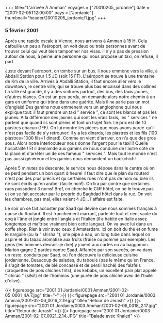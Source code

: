 +++
title="L'arrivée À Amman"
voyages = ["20010205_jordanie"]
date = "2001-02-05T12:00:00"
pays = ["Jordanie"]
thumbnail="header/20010205_jordanie/1.jpg"
+++
### 5 février 2001

Après une rapide escale à Vienne, nous arrivons à <span class="place">Amman</span> à
15 H. Cela cafouille un peu a l'aéroport, on voit deux ou
trois personnes avant de trouver celui qui veut bien tamponner
nos visas. Il n'y a pas de pression autour de nous, à peine
une personne qui nous propose un taxi, on refuse, il part.


Juste devant l'aéroport, on tombe sur un bus, il nous emmène
vers la ville, à Abdalli Station pour 1.5 JD (soit 15 FF).
L'aéroport se trouve à une trentaine de Km de la ville. Arrivés
à Abdalli Station, il faut encore aller vers le downtown,
le centre ville, qui se trouve plus bas encaissé dans des
collines. La ville est grande, il y a des voitures partout,
des bus, des taxis jaunes, d'autres blancs. On est un peu
perdu, on demande alors notre chemin à un gars en uniforme
qui trône dans une guérite. Mais il ne parle pas un mot d'anglais!
Des gamins nous emmènent vers un anglophone qui nous explique
tout: il faut prendre un taxi " service ", ce sont les blancs
et pas les jaunes. A la différence des jaunes qui sont les
vrais taxis, les " services " ne partent que quand ils sont
pleins et font un trajet fixe. Le prix est de 10 piastres
chacun (1FF). On lui montre les pièces que nous avons parce-qu'il
n'est pas facile de s'y retrouver: il y a les dinards, les
piastres et les fils (100 piastres=1000 fils=1 dinard). Comme
on vient d'arriver, on n'a que des gros sous. Alors notre
interlocuteur nous donne l'argent pour le taxi!!! Quelle hospitalité
! Et il demamde aux gamins de nous conduire de l'autre côté
de la place et d'arrêter un de ces fameux " services ". Mais
tout le monde n'est pas aussi généreux et les gamins nous
demandent un backchich! 

Après 5 minutes de descente, le service nous dépose dans
le centre où on se perd pendant un bon quart d'heure! Il faut
dire que le plan du routard n'est pas des plus précis et qu
certaines rues n'ont pas de nom ou bien ils ne sont écrits
qu'en arabe! (facile non!). On lira par contre que certaines
rues possèdent 3 noms! Bref, on cherche le Cliff hôtel, on
ne le trouve pas et on se fait accoster par le proprio du
Baghdad hôtel dans la rue. On voit les chambres, pas mal,
elles valent 4 JD... l'affaire est faite. 

Le soir on se fait accoster par Saad qui devine que nous
sommes français à cause du Routard. Il est franchement marrant,
parle de tout et rien, saute du coq à l'âne et jongle entre
l'anglais et l'italien (il a habité en Italie assez longtemps
et maîtrise vraiment bien cette langue). On va avec lui dans
un coffe shop. Rien à voir avec ceux d'Amsterdam. Ici on boit
du thé et on fume le narguilé (ou la " shisha "), une pipe
à eau, un long tube dans lequel on aspire et du tabac aromatisé
aux fruits (fraise ou pomme par exemple). Les gens (les hommes
devrais-je dire) y jouent aux cartes ou au baggamon. Marion
gagne 2 parties contre Saad. Affamée par son succès, on va
dans un resto, conduits par Saad, où l'on découvre la délicieuse
cuisine jordanienne. Beaucoup de salades, du taboulé (pas
le même qu'en France, il s'agit de tomates, de blé concassé
et de persil haché) des falafels (croquettes de pois chiches
frits), des kebabs, un excellent pain plat appelé " chirac
" (si!si!) et de l'hommos (une purée de pois chiche avec de
l'huile d'olive).

{{< figurepage src="2001 01 Jordanie/0001 Amman/2001-02-05_0001_4A.7.jpg" title="-"  >}}
{{< figurepage src="2001 01 Jordanie/0003 Amman/2001-02-06_0016_2.19.jpg" title="Retour de Jerash"  >}}
{{< figurepage src="2001 01 Jordanie/0003 Amman/2001-02-06_0018_2.17.jpg" title="Retour de Jerash"  >}}
{{< figurepage src="2001 01 Jordanie/0003 Amman/2001-02-07_0021_2.14.JPG" title="Balade avec Khaled"  >}}

